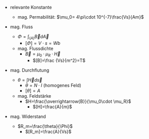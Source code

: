 - relevante Konstante
	- mag. Permabilität: $\mu_0= 4\pi\cdot 10^{-7}\frac{Vs}{Am}$ 

- mag. Fluss
	- $\Phi=\int _{(A)}\overrightarrow{B}d\overrightarrow{A}$
		- $[\Phi]=V\cdot s=Wb$ 
	- mag. Flussdichte
		- $\overrightarrow{B}=\mu_{0}\cdot \mu_{R}\cdot \overrightarrow{H}$ 
			- $[B]=\frac {Vs}{m^2}=T$ 

- mag. Durchflutung
	- $\theta=\int\overrightarrow{H}d\overrightarrow{s}$ 
		- $\theta= N\cdot I$ (homogenes Feld)
		- $[\theta]=A$ 
	- mag. Feldstärke
		- $H=\frac{\overrightarrow{B}}{\mu_0\cdot \mu_R}$ 
			- $[H]=\frac{A}{m}$ 

- mag. Widerstand
	- $R_m=\frac{\theta}{\Phi}$ 
		- $[R_m]=\frac{A}{Vs}$ 